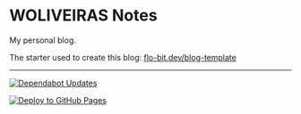 # WOLIVEIRAS Notes

My personal blog.

The starter used to create this blog: [flo-bit.dev/blog-template](https://flo-bit.dev/blog-template/)

---

[![Dependabot Updates](https://github.com/woliveiras/woliveiras.github.io/actions/workflows/dependabot/dependabot-updates/badge.svg)](https://github.com/woliveiras/woliveiras.github.io/actions/workflows/dependabot/dependabot-updates)

[![Deploy to GitHub Pages](https://github.com/woliveiras/woliveiras.github.io/actions/workflows/deploy.yml/badge.svg)](https://github.com/woliveiras/woliveiras.github.io/actions/workflows/deploy.yml)

